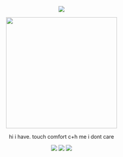 <div align="center">

  <img src="https://komarev.com/ghpvc/?username=atervir&label= ✩ &color=a794b0&style=water">
<p align="center">
    <img width="300" src="" alt="">
</p>

hi i have. touch comfort c+h me i dont care

[![](https://files.catbox.moe/vi3hjm.gif)](https://rentry.co/atervir-)
[![](ata)](https://atervir.atabook.org/)
[![](prncs)](https://pronouns.cc/@atervir)
